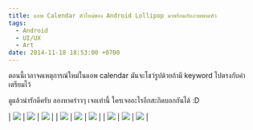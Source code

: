 ```yaml
---
title: แอพ Calendar ตัวใหม่ของ Android Lollipop มาพร้อมกับภาพพาดหัว
tags:
  - Android
  - UI/UX
  - Art
date: 2014-11-18 18:53:00 +0700
---
```


ตอนนี้เวลาจดเหตุการณ์ใหม่ในแอพ calendar มันจะโชว์รูปด้วยถ้ามี keyword ไปตรงกับคำเตรียมไว้

ดูแล้วน่ารักดีครับ ลองหาคร่าวๆ เจอเท่านี้ ใครเจออะไรอีกสะกิดบอกกันได้ :D

| ![][bike]    | ![][coffee] | ![][concert] |
| ![][dentist] | ![][dinner] | ![][drinks]  |
| ![][gym]     | ![][movie]  | ![][running] |


[bike]: /images/clipart/google-calendar/bike.jpg
[coffee]: /images/clipart/google-calendar/coffee.jpg
[concert]: /images/clipart/google-calendar/concert.jpg
[dentist]: /images/clipart/google-calendar/dentist.jpg
[dinner]: /images/clipart/google-calendar/dinner.jpg
[drinks]: /images/clipart/google-calendar/drinks.jpg
[gym]: /images/clipart/google-calendar/gym.jpg
[movie]: /images/clipart/google-calendar/movie.jpg
[running]: /images/clipart/google-calendar/running.jpg

